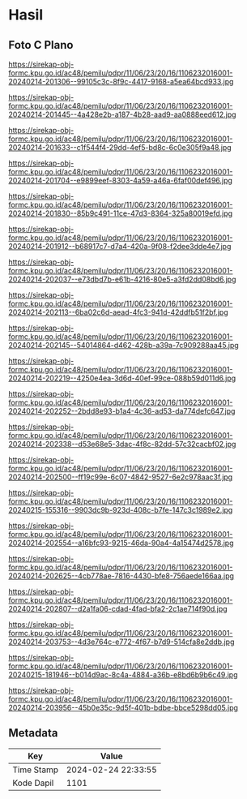 # Hasil

## Foto C Plano

https://sirekap-obj-formc.kpu.go.id/ac48/pemilu/pdpr/11/06/23/20/16/1106232016001-20240214-201306--99105c3c-8f9c-4417-9168-a5ea64bcd933.jpg

https://sirekap-obj-formc.kpu.go.id/ac48/pemilu/pdpr/11/06/23/20/16/1106232016001-20240214-201445--4a428e2b-a187-4b28-aad9-aa0888eed612.jpg

https://sirekap-obj-formc.kpu.go.id/ac48/pemilu/pdpr/11/06/23/20/16/1106232016001-20240214-201633--c1f544f4-29dd-4ef5-bd8c-6c0e305f9a48.jpg

https://sirekap-obj-formc.kpu.go.id/ac48/pemilu/pdpr/11/06/23/20/16/1106232016001-20240214-201704--e9899eef-8303-4a59-a46a-6faf00def496.jpg

https://sirekap-obj-formc.kpu.go.id/ac48/pemilu/pdpr/11/06/23/20/16/1106232016001-20240214-201830--85b9c491-11ce-47d3-8364-325a80019efd.jpg

https://sirekap-obj-formc.kpu.go.id/ac48/pemilu/pdpr/11/06/23/20/16/1106232016001-20240214-201912--b68917c7-d7a4-420a-9f08-f2dee3dde4e7.jpg

https://sirekap-obj-formc.kpu.go.id/ac48/pemilu/pdpr/11/06/23/20/16/1106232016001-20240214-202037--e73dbd7b-e61b-4216-80e5-a3fd2dd08bd6.jpg

https://sirekap-obj-formc.kpu.go.id/ac48/pemilu/pdpr/11/06/23/20/16/1106232016001-20240214-202113--6ba02c6d-aead-4fc3-941d-42ddfb51f2bf.jpg

https://sirekap-obj-formc.kpu.go.id/ac48/pemilu/pdpr/11/06/23/20/16/1106232016001-20240214-202145--54014864-d462-428b-a39a-7c909288aa45.jpg

https://sirekap-obj-formc.kpu.go.id/ac48/pemilu/pdpr/11/06/23/20/16/1106232016001-20240214-202219--4250e4ea-3d6d-40ef-99ce-088b59d011d6.jpg

https://sirekap-obj-formc.kpu.go.id/ac48/pemilu/pdpr/11/06/23/20/16/1106232016001-20240214-202252--2bdd8e93-b1a4-4c36-ad53-da774defc647.jpg

https://sirekap-obj-formc.kpu.go.id/ac48/pemilu/pdpr/11/06/23/20/16/1106232016001-20240214-202338--d53e68e5-3dac-4f8c-82dd-57c32cacbf02.jpg

https://sirekap-obj-formc.kpu.go.id/ac48/pemilu/pdpr/11/06/23/20/16/1106232016001-20240214-202500--ff19c99e-6c07-4842-9527-6e2c978aac3f.jpg

https://sirekap-obj-formc.kpu.go.id/ac48/pemilu/pdpr/11/06/23/20/16/1106232016001-20240215-155316--9903dc9b-923d-408c-b7fe-147c3c1989e2.jpg

https://sirekap-obj-formc.kpu.go.id/ac48/pemilu/pdpr/11/06/23/20/16/1106232016001-20240214-202554--a16bfc93-9215-46da-90a4-4a15474d2578.jpg

https://sirekap-obj-formc.kpu.go.id/ac48/pemilu/pdpr/11/06/23/20/16/1106232016001-20240214-202625--4cb778ae-7816-4430-bfe8-756aede166aa.jpg

https://sirekap-obj-formc.kpu.go.id/ac48/pemilu/pdpr/11/06/23/20/16/1106232016001-20240214-202807--d2a1fa06-cdad-4fad-bfa2-2c1ae714f90d.jpg

https://sirekap-obj-formc.kpu.go.id/ac48/pemilu/pdpr/11/06/23/20/16/1106232016001-20240214-203753--4d3e764c-e772-4f67-b7d9-514cfa8e2ddb.jpg

https://sirekap-obj-formc.kpu.go.id/ac48/pemilu/pdpr/11/06/23/20/16/1106232016001-20240215-181946--b014d9ac-8c4a-4884-a36b-e8bd6b9b6c49.jpg

https://sirekap-obj-formc.kpu.go.id/ac48/pemilu/pdpr/11/06/23/20/16/1106232016001-20240214-203956--45b0e35c-9d5f-401b-bdbe-bbce5298dd05.jpg


## Metadata

| Key        | Value               |
| ---------- | ------------------- |
| Time Stamp | 2024-02-24 22:33:55 |
| Kode Dapil | 1101                |



